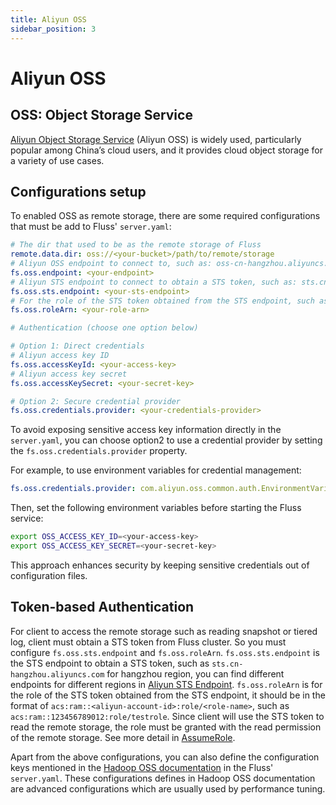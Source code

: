 ```yaml
---
title: Aliyun OSS
sidebar_position: 3
---
```


# Aliyun OSS

## OSS: Object Storage Service 

[Aliyun Object Storage Service](https://www.aliyun.com/product/oss) (Aliyun OSS) is widely used, particularly popular among China’s cloud users, and it provides cloud object storage for a variety of use cases.


## Configurations setup

To enabled OSS as remote storage, there are some required configurations that must be add to Fluss' `server.yaml`:

```yaml
# The dir that used to be as the remote storage of Fluss
remote.data.dir: oss://<your-bucket>/path/to/remote/storage
# Aliyun OSS endpoint to connect to, such as: oss-cn-hangzhou.aliyuncs.com
fs.oss.endpoint: <your-endpoint>
# Aliyun STS endpoint to connect to obtain a STS token, such as: sts.cn-hangzhou.aliyuncs.com
fs.oss.sts.endpoint: <your-sts-endpoint>
# For the role of the STS token obtained from the STS endpoint, such as: acs:ram::123456789012:role/testrole
fs.oss.roleArn: <your-role-arn>

# Authentication (choose one option below)

# Option 1: Direct credentials
# Aliyun access key ID
fs.oss.accessKeyId: <your-access-key>
# Aliyun access key secret
fs.oss.accessKeySecret: <your-secret-key>

# Option 2: Secure credential provider
fs.oss.credentials.provider: <your-credentials-provider>
```
To avoid exposing sensitive access key information directly in the `server.yaml`, you can choose option2 to use a credential provider by setting the `fs.oss.credentials.provider` property.

For example, to use environment variables for credential management:
```yaml
fs.oss.credentials.provider: com.aliyun.oss.common.auth.EnvironmentVariableCredentialsProvider
```
Then, set the following environment variables before starting the Fluss service:
```bash
export OSS_ACCESS_KEY_ID=<your-access-key>
export OSS_ACCESS_KEY_SECRET=<your-secret-key>
```
This approach enhances security by keeping sensitive credentials out of configuration files.

## Token-based Authentication

For client to access the remote storage such as reading snapshot or tiered log, client must obtain a STS token from Fluss cluster. So you must
configure `fs.oss.sts.endpoint` and `fs.oss.roleArn`.
`fs.oss.sts.endpoint` is the STS endpoint to obtain a STS token, such as `sts.cn-hangzhou.aliyuncs.com` for hangzhou region, you can 
find different endpoints for different regions in [Aliyun STS Endpoint](https://help.aliyun.com/zh/ram/developer-reference/api-sts-2015-04-01-endpoint).
`fs.oss.roleArn` is for the role of the STS token obtained from the STS endpoint, it should be in the format of `acs:ram::<aliyun-account-id>:role/<role-name>`, 
such as `acs:ram::123456789012:role/testrole`. Since client will use the STS token to read the remote storage, the role must be granted with the read permission of the remote storage. 
See more detail in [AssumeRole](https://help.aliyun.com/zh/ram/developer-reference/api-sts-2015-04-01-assumerole).

Apart from the above configurations, you can also define the configuration keys mentioned in the [Hadoop OSS documentation](http://hadoop.apache.org/docs/current/hadoop-aliyun/tools/hadoop-aliyun/index.html)
in the Fluss' `server.yaml`. These configurations defines in Hadoop OSS documentation are advanced configurations which are usually used by performance tuning.

